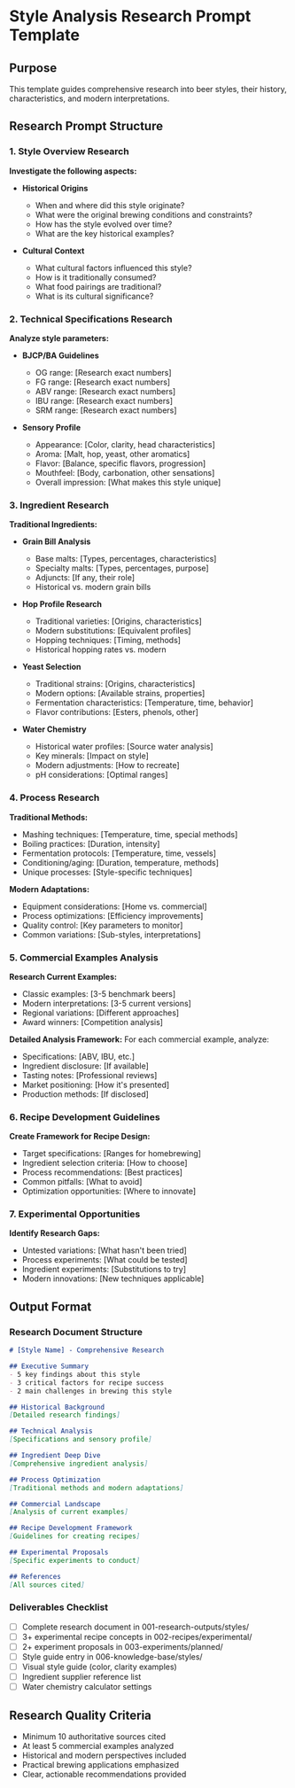 # Style Analysis Research Prompt Template

## Purpose
This template guides comprehensive research into beer styles, their history, characteristics, and modern interpretations.

## Research Prompt Structure

### 1. Style Overview Research
**Investigate the following aspects:**

- **Historical Origins**
  - When and where did this style originate?
  - What were the original brewing conditions and constraints?
  - How has the style evolved over time?
  - What are the key historical examples?

- **Cultural Context**
  - What cultural factors influenced this style?
  - How is it traditionally consumed?
  - What food pairings are traditional?
  - What is its cultural significance?

### 2. Technical Specifications Research

**Analyze style parameters:**

- **BJCP/BA Guidelines**
  - OG range: [Research exact numbers]
  - FG range: [Research exact numbers]
  - ABV range: [Research exact numbers]
  - IBU range: [Research exact numbers]
  - SRM range: [Research exact numbers]

- **Sensory Profile**
  - Appearance: [Color, clarity, head characteristics]
  - Aroma: [Malt, hop, yeast, other aromatics]
  - Flavor: [Balance, specific flavors, progression]
  - Mouthfeel: [Body, carbonation, other sensations]
  - Overall impression: [What makes this style unique]

### 3. Ingredient Research

**Traditional Ingredients:**

- **Grain Bill Analysis**
  - Base malts: [Types, percentages, characteristics]
  - Specialty malts: [Types, percentages, purpose]
  - Adjuncts: [If any, their role]
  - Historical vs. modern grain bills

- **Hop Profile Research**
  - Traditional varieties: [Origins, characteristics]
  - Modern substitutions: [Equivalent profiles]
  - Hopping techniques: [Timing, methods]
  - Historical hopping rates vs. modern

- **Yeast Selection**
  - Traditional strains: [Origins, characteristics]
  - Modern options: [Available strains, properties]
  - Fermentation characteristics: [Temperature, time, behavior]
  - Flavor contributions: [Esters, phenols, other]

- **Water Chemistry**
  - Historical water profiles: [Source water analysis]
  - Key minerals: [Impact on style]
  - Modern adjustments: [How to recreate]
  - pH considerations: [Optimal ranges]

### 4. Process Research

**Traditional Methods:**
- Mashing techniques: [Temperature, time, special methods]
- Boiling practices: [Duration, intensity]
- Fermentation protocols: [Temperature, time, vessels]
- Conditioning/aging: [Duration, temperature, methods]
- Unique processes: [Style-specific techniques]

**Modern Adaptations:**
- Equipment considerations: [Home vs. commercial]
- Process optimizations: [Efficiency improvements]
- Quality control: [Key parameters to monitor]
- Common variations: [Sub-styles, interpretations]

### 5. Commercial Examples Analysis

**Research Current Examples:**
- Classic examples: [3-5 benchmark beers]
- Modern interpretations: [3-5 current versions]
- Regional variations: [Different approaches]
- Award winners: [Competition analysis]

**Detailed Analysis Framework:**
For each commercial example, analyze:
- Specifications: [ABV, IBU, etc.]
- Ingredient disclosure: [If available]
- Tasting notes: [Professional reviews]
- Market positioning: [How it's presented]
- Production methods: [If disclosed]

### 6. Recipe Development Guidelines

**Create Framework for Recipe Design:**
- Target specifications: [Ranges for homebrewing]
- Ingredient selection criteria: [How to choose]
- Process recommendations: [Best practices]
- Common pitfalls: [What to avoid]
- Optimization opportunities: [Where to innovate]

### 7. Experimental Opportunities

**Identify Research Gaps:**
- Untested variations: [What hasn't been tried]
- Process experiments: [What could be tested]
- Ingredient experiments: [Substitutions to try]
- Modern innovations: [New techniques applicable]

## Output Format

### Research Document Structure
```markdown
# [Style Name] - Comprehensive Research

## Executive Summary
- 5 key findings about this style
- 3 critical factors for recipe success
- 2 main challenges in brewing this style

## Historical Background
[Detailed research findings]

## Technical Analysis
[Specifications and sensory profile]

## Ingredient Deep Dive
[Comprehensive ingredient analysis]

## Process Optimization
[Traditional methods and modern adaptations]

## Commercial Landscape
[Analysis of current examples]

## Recipe Development Framework
[Guidelines for creating recipes]

## Experimental Proposals
[Specific experiments to conduct]

## References
[All sources cited]
```

### Deliverables Checklist
- [ ] Complete research document in 001-research-outputs/styles/
- [ ] 3+ experimental recipe concepts in 002-recipes/experimental/
- [ ] 2+ experiment proposals in 003-experiments/planned/
- [ ] Style guide entry in 006-knowledge-base/styles/
- [ ] Visual style guide (color, clarity examples)
- [ ] Ingredient supplier reference list
- [ ] Water chemistry calculator settings

## Research Quality Criteria
- Minimum 10 authoritative sources cited
- At least 5 commercial examples analyzed
- Historical and modern perspectives included
- Practical brewing applications emphasized
- Clear, actionable recommendations provided